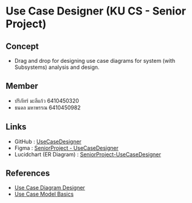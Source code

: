 # Use Case Designer (KU CS - Senior Project)

## Concept
- Drag and drop for designing use case diagrams for system (with Subsystems) analysis and design.

## Member
- ปริภัทร์  มะลีแก้ว 6410450320
- ธนดล มหาพรรณ 6410450982

## Links
- GitHub : [UseCaseDesigner](https://github.com/ThanadonMhp/UseCaseDesigner)
- Figma : [SeniorProject - UseCaseDesigner](https://www.figma.com/files/team/1354696602475933275/SeniorProject-UseCaseDesigner)
- Lucidchart (ER Diagram) : [SeniorProject-UseCaseDesigner](https://lucid.app/lucidchart/3a56664a-2209-4512-a823-2196fdbaebf7/edit?viewport_loc=-7300%2C-5045%2C15527%2C7553%2C0_0&invitationId=inv_c4b3a92a-3586-4f8b-9450-d091aaf4a47e)
  
## References
- [Use Case Diagram Designer](https://online.visual-paradigm.com/diagrams/features/use-case-diagram-software/)
- [Use Case Model Basics](https://devjourneys.com/2020/08/24/use-case-model-%E0%B9%80%E0%B8%9A%E0%B8%B7%E0%B9%89%E0%B8%AD%E0%B8%87%E0%B8%95%E0%B9%89%E0%B8%99/)
